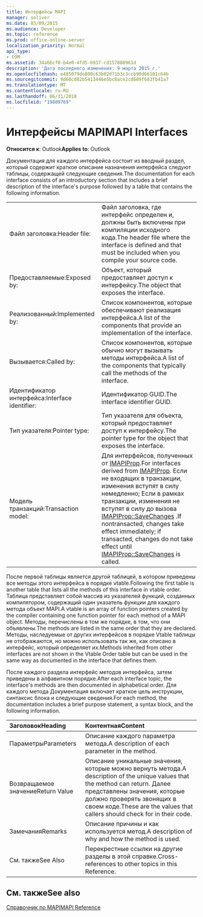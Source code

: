 ```yaml
---
title: Интерфейсы MAPI
manager: soliver
ms.date: 03/09/2015
ms.audience: Developer
ms.topic: reference
ms.prod: office-online-server
localization_priority: Normal
api_type:
- COM
ms.assetid: 34a66cf0-b4e0-4fd5-b937-cd157888961d
description: 'Дата последнего изменения: 9 марта 2015 г.'
ms.openlocfilehash: e485079de800c63b02d71b3c3ccb90d66101c64b
ms.sourcegitcommit: 9d60cd82b5413446e5bc8ace2cd689f683fb41a7
ms.translationtype: MT
ms.contentlocale: ru-RU
ms.lasthandoff: 06/11/2018
ms.locfileid: "19809769"
---
```

# <a name="mapi-interfaces"></a><span data-ttu-id="747e8-103">Интерфейсы MAPI</span><span class="sxs-lookup"><span data-stu-id="747e8-103">MAPI Interfaces</span></span>

  
  
<span data-ttu-id="747e8-104">**Относится к**: Outlook</span><span class="sxs-lookup"><span data-stu-id="747e8-104">**Applies to**: Outlook</span></span> 
  
<span data-ttu-id="747e8-105">Документация для каждого интерфейса состоит из вводный раздел, который содержит краткое описание назначения интерфейса следуют таблицы, содержащей следующие сведения.</span><span class="sxs-lookup"><span data-stu-id="747e8-105">The documentation for each interface consists of an introductory section that includes a brief description of the interface's purpose followed by a table that contains the following information.</span></span>
  
|||
|:-----|:-----|
|<span data-ttu-id="747e8-106">Файл заголовка:</span><span class="sxs-lookup"><span data-stu-id="747e8-106">Header file:</span></span>  <br/> |<span data-ttu-id="747e8-107">Файл заголовка, где интерфейс определен и, должны быть включены при компиляции исходного кода.</span><span class="sxs-lookup"><span data-stu-id="747e8-107">The header file where the interface is defined and that must be included when you compile your source code.</span></span>  <br/> |
|<span data-ttu-id="747e8-108">Предоставляемые:</span><span class="sxs-lookup"><span data-stu-id="747e8-108">Exposed by:</span></span>  <br/> |<span data-ttu-id="747e8-109">Объект, который предоставляет доступ к интерфейсу.</span><span class="sxs-lookup"><span data-stu-id="747e8-109">The object that exposes the interface.</span></span>  <br/> |
|<span data-ttu-id="747e8-110">Реализованный:</span><span class="sxs-lookup"><span data-stu-id="747e8-110">Implemented by:</span></span>  <br/> |<span data-ttu-id="747e8-111">Список компонентов, которые обеспечивают реализация интерфейса.</span><span class="sxs-lookup"><span data-stu-id="747e8-111">A list of the components that provide an implementation of the interface.</span></span>  <br/> |
|<span data-ttu-id="747e8-112">Вызывается:</span><span class="sxs-lookup"><span data-stu-id="747e8-112">Called by:</span></span>  <br/> |<span data-ttu-id="747e8-113">Список компонентов, которые обычно могут вызывать методы интерфейса.</span><span class="sxs-lookup"><span data-stu-id="747e8-113">A list of the components that typically call the methods of the interface.</span></span>  <br/> |
|<span data-ttu-id="747e8-114">Идентификатор интерфейса:</span><span class="sxs-lookup"><span data-stu-id="747e8-114">Interface identifier:</span></span>  <br/> |<span data-ttu-id="747e8-115">Идентификатор GUID.</span><span class="sxs-lookup"><span data-stu-id="747e8-115">The interface identifier GUID.</span></span>  <br/> |
|<span data-ttu-id="747e8-116">Тип указателя:</span><span class="sxs-lookup"><span data-stu-id="747e8-116">Pointer type:</span></span>  <br/> |<span data-ttu-id="747e8-117">Тип указателя для объекта, который предоставляет доступ к интерфейсу.</span><span class="sxs-lookup"><span data-stu-id="747e8-117">The pointer type for the object that exposes the interface.</span></span>  <br/> |
|<span data-ttu-id="747e8-118">Модель транзакций:</span><span class="sxs-lookup"><span data-stu-id="747e8-118">Transaction model:</span></span>  <br/> |<span data-ttu-id="747e8-119">Для интерфейсов, полученных от [IMAPIProp](imapipropiunknown.md).</span><span class="sxs-lookup"><span data-stu-id="747e8-119">For interfaces derived from [IMAPIProp](imapipropiunknown.md).</span></span> <span data-ttu-id="747e8-120">Если не входящих в транзакции, изменения вступят в силу немедленно; Если в рамках транзакции, изменения не вступят в силу до вызова [IMAPIProp::SaveChanges](imapiprop-savechanges.md) .</span><span class="sxs-lookup"><span data-stu-id="747e8-120">If nontransacted, changes take effect immediately; if transacted, changes do not take effect until [IMAPIProp::SaveChanges](imapiprop-savechanges.md) is called.</span></span>  <br/> |
   
<span data-ttu-id="747e8-121">После первой таблицы является другой таблицей, в котором приведены все методы этого интерфейса в порядке vtable.</span><span class="sxs-lookup"><span data-stu-id="747e8-121">Following the first table is another table that lists all the methods of this interface in vtable order.</span></span> <span data-ttu-id="747e8-122">Таблица представляет собой массив из указателей функций, созданных компилятором, содержащий один указатель функции для каждого метода объект MAPI.</span><span class="sxs-lookup"><span data-stu-id="747e8-122">A vtable is an array of function pointers created by the compiler containing one function pointer for each method of a MAPI object.</span></span> <span data-ttu-id="747e8-123">Методы, перечислены в том же порядке, в том, что они объявлены.</span><span class="sxs-lookup"><span data-stu-id="747e8-123">The methods are listed in the same order that they are declared.</span></span> <span data-ttu-id="747e8-124">Методы, наследуемые от других интерфейсов в порядке Vtable таблицы не отображаются, но можно использовать так же, как описано в интерфейс, который определяет их.</span><span class="sxs-lookup"><span data-stu-id="747e8-124">Methods inherited from other interfaces are not shown in the Vtable Order table but can be used in the same way as documented in the interface that defines them.</span></span>
  
<span data-ttu-id="747e8-125">После каждого раздела интерфейс методов интерфейса, затем приведены в алфавитном порядке.</span><span class="sxs-lookup"><span data-stu-id="747e8-125">After each interface topic, the interface's methods are then documented in alphabetical order.</span></span> <span data-ttu-id="747e8-126">Для каждого метода Документация включает краткое цель инструкции, синтаксис блока и следующие сведения.</span><span class="sxs-lookup"><span data-stu-id="747e8-126">For each method, the documentation includes a brief purpose statement, a syntax block, and the following information.</span></span>
  
|<span data-ttu-id="747e8-127">**Заголовок**</span><span class="sxs-lookup"><span data-stu-id="747e8-127">**Heading**</span></span>|<span data-ttu-id="747e8-128">**Контентная**</span><span class="sxs-lookup"><span data-stu-id="747e8-128">**Content**</span></span>|
|:-----|:-----|
|<span data-ttu-id="747e8-129">Параметры</span><span class="sxs-lookup"><span data-stu-id="747e8-129">Parameters</span></span>  <br/> |<span data-ttu-id="747e8-130">Описание каждого параметра метода.</span><span class="sxs-lookup"><span data-stu-id="747e8-130">A description of each parameter in the method.</span></span>  <br/> |
|<span data-ttu-id="747e8-131">Возвращаемое значение</span><span class="sxs-lookup"><span data-stu-id="747e8-131">Return Value</span></span>  <br/> |<span data-ttu-id="747e8-132">Описание уникальные значения, которые можно вернуть метода.</span><span class="sxs-lookup"><span data-stu-id="747e8-132">A description of the unique values that the method can return.</span></span> <span data-ttu-id="747e8-133">Далее представлены значения, которые должно проверять звонящих в своем коде.</span><span class="sxs-lookup"><span data-stu-id="747e8-133">These are the values that callers should check for in their code.</span></span>  <br/> |
|<span data-ttu-id="747e8-134">Замечания</span><span class="sxs-lookup"><span data-stu-id="747e8-134">Remarks</span></span>  <br/> |<span data-ttu-id="747e8-135">Описание причины и как используется метод.</span><span class="sxs-lookup"><span data-stu-id="747e8-135">A description of why and how the method is used.</span></span>  <br/> |
|<span data-ttu-id="747e8-136">См. также</span><span class="sxs-lookup"><span data-stu-id="747e8-136">See Also</span></span>  <br/> |<span data-ttu-id="747e8-137">Перекрестные ссылки на другие разделы в этой справке.</span><span class="sxs-lookup"><span data-stu-id="747e8-137">Cross-references to other topics in this Reference.</span></span>  <br/> |
   
## <a name="see-also"></a><span data-ttu-id="747e8-138">См. также</span><span class="sxs-lookup"><span data-stu-id="747e8-138">See also</span></span>



[<span data-ttu-id="747e8-139">Справочник по MAPI</span><span class="sxs-lookup"><span data-stu-id="747e8-139">MAPI Reference</span></span>](mapi-reference.md)

